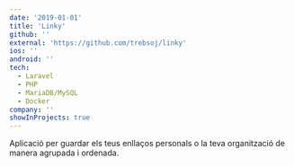 ```yaml
---
date: '2019-01-01'
title: 'Linky'
github: ''
external: 'https://github.com/trebsoj/linky'
ios: ''
android: ''
tech:
  - Laravel
  - PHP
  - MariaDB/MySQL
  - Docker
company: ''
showInProjects: true
---
```


Aplicació per guardar els teus enllaços personals o la teva organització de manera agrupada i ordenada.
